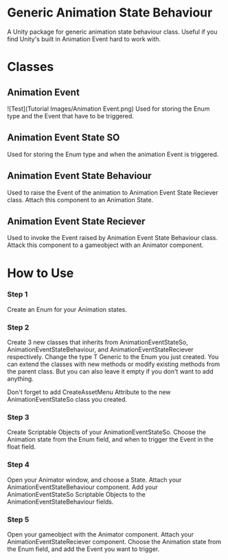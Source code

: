# Generic Animation State Behaviour
A Unity package for generic animation state behaviour class. Useful if you find Unity's built in Animation Event hard to work with.

# Classes
## Animation Event
![Test](Tutorial Images/Animation Event.png)
Used for storing the Enum type and the Event that have to be triggered.

## Animation Event State SO
Used for storing the Enum type and when the animation Event is triggered.

## Animation Event State Behaviour
Used to raise the Event of the animation to Animation Event State Reciever class. Attach this component to an Animation State.

## Animation Event State Reciever
Used to invoke the Event raised by Animation Event State Behaviour class. Attack this component to a gameobject with an Animator component.

# How to Use
### Step 1
Create an Enum for your Animation states.
### Step 2
Create 3 new classes that inherits from AnimationEventStateSo, AnimationEventStateBehaviour, and AnimationEventStateReciever respectively. Change the type T Generic to the Enum you just created. You can extend the classes with new methods or modify existing methods from the parent class. But you can also leave it empty if you don't want to add anything.

Don't forget to add CreateAssetMenu Attribute to the new AnimationEventStateSo class you created.
### Step 3
Create Scriptable Objects of your AnimationEventStateSo. Choose the Animation state from the Enum field, and when to trigger the Event in the float field.
### Step 4
Open your Animator window, and choose a State. Attach your AnimationEventStateBehaviour component. Add your AnimationEventStateSo Scriptable Objects to the AnimationEventStateBehaviour fields.
### Step 5
Open your gameobject with the Animator component. Attach your AnimationEventStateReciever component. Choose the Animation state from the Enum field, and add the Event you want to trigger.
